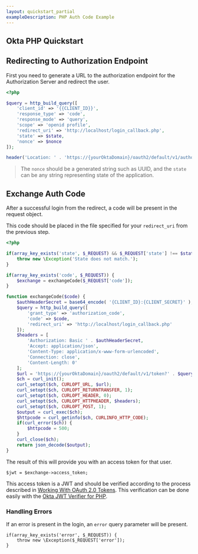 ```yaml
---
layout: quickstart_partial
exampleDescription: PHP Auth Code Example
---
```


## Okta PHP Quickstart

## Redirecting to Authorization Endpoint
First you need to generate a URL to the authorization endpoint for the Authorization Server and redirect the user.

```php
<?php

$query = http_build_query([
    'client_id' => '{{CLIENT_ID}}',
    'response_type' => 'code',
    'response_mode' => 'query',
    'scope' => 'openid profile',
    'redirect_uri' => 'http://localhost/login_callback.php',
    'state' => $state,
    'nonce' => $nonce
]);

header('Location: ' . 'https://{yourOktaDomain}/oauth2/default/v1/authorize?'.$query);
```
> The `nonce` should be a generated string such as UUID, and the `state` can be any string representing state of the
application.

## Exchange Auth Code
After a successful login from the redirect, a code will be present in the request object.

This code should be placed in the file specified for your `redirect_uri` from the previous step.

```php
<?php

if(array_key_exists('state', $_REQUEST) && $_REQUEST['state'] !== $state) {
    throw new \Exception('State does not match.');
}

if(array_key_exists('code', $_REQUEST)) {
    $exchange = exchangeCode($_REQUEST['code']);
}

function exchangeCode($code) {
    $authHeaderSecret = base64_encode( '{CLIENT_ID}:{CLIENT_SECRET}' );
    $query = http_build_query([
        'grant_type' => 'authorization_code',
        'code' => $code,
        'redirect_uri' => 'http://localhost/login_callback.php'
    ]);
    $headers = [
        'Authorization: Basic ' . $authHeaderSecret,
        'Accept: application/json',
        'Content-Type: application/x-www-form-urlencoded',
        'Connection: close',
        'Content-Length: 0'
    ];
    $url = 'https://{yourOktaDomain}/oauth2/default/v1/token?' . $query;
    $ch = curl_init();
    curl_setopt($ch, CURLOPT_URL, $url);
    curl_setopt($ch, CURLOPT_RETURNTRANSFER, 1);
    curl_setopt($ch, CURLOPT_HEADER, 0);
    curl_setopt($ch, CURLOPT_HTTPHEADER, $headers);
    curl_setopt($ch, CURLOPT_POST, 1);
    $output = curl_exec($ch);
    $httpcode = curl_getinfo($ch, CURLINFO_HTTP_CODE);
    if(curl_error($ch)) {
        $httpcode = 500;
    }
    curl_close($ch);
    return json_decode($output);
}
```

The result of this will provide you with an access token for that user.

```php?start_inline=true
$jwt = $exchange->access_token;
```

This access token is a JWT and should be verified according to the process described in [Working With OAuth 2.0 Tokens](/authentication-guide/tokens/).  This verification can be done easily with the [Okta JWT Verifier for PHP](https://github.com/okta/okta-jwt-verifier-php).

### Handling Errors
If an error is present in the login, an `error` query parameter will be present.

```php?start_inline=true
if(array_key_exists('error', $_REQUEST)) {
    throw new \Exception($_REQUEST['error']);
}
```
